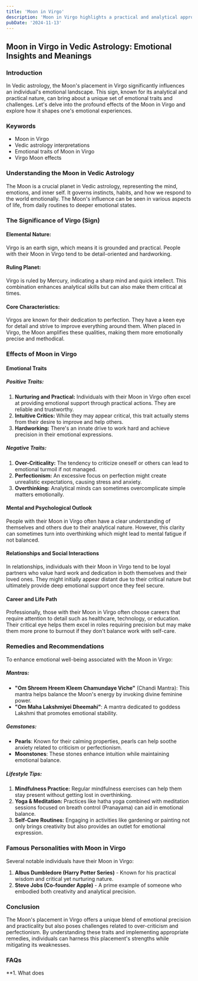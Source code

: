 ```yaml
---
title: 'Moon in Virgo'
description: 'Moon in Virgo highlights a practical and analytical approach to emotions. Individuals are detail-oriented, helpful, and strive for perfection in their surroundings in Vedic Astrology'
pubDate: '2024-11-13'
---
```


## Moon in Virgo in Vedic Astrology: Emotional Insights and Meanings

### Introduction

In Vedic astrology, the Moon's placement in Virgo significantly influences an individual's emotional landscape. This sign, known for its analytical and practical nature, can bring about a unique set of emotional traits and challenges. Let's delve into the profound effects of the Moon in Virgo and explore how it shapes one's emotional experiences.

### Keywords

- Moon in Virgo
- Vedic astrology interpretations
- Emotional traits of Moon in Virgo
- Virgo Moon effects

### Understanding the Moon in Vedic Astrology

The Moon is a crucial planet in Vedic astrology, representing the mind, emotions, and inner self. It governs instincts, habits, and how we respond to the world emotionally. The Moon's influence can be seen in various aspects of life, from daily routines to deeper emotional states.

### The Significance of Virgo (Sign)

#### Elemental Nature:
Virgo is an earth sign, which means it is grounded and practical. People with their Moon in Virgo tend to be detail-oriented and hardworking.

#### Ruling Planet:
Virgo is ruled by Mercury, indicating a sharp mind and quick intellect. This combination enhances analytical skills but can also make them critical at times.

#### Core Characteristics:
Virgos are known for their dedication to perfection. They have a keen eye for detail and strive to improve everything around them. When placed in Virgo, the Moon amplifies these qualities, making them more emotionally precise and methodical.

### Effects of Moon in Virgo

#### Emotional Traits

##### Positive Traits:
1. **Nurturing and Practical:** Individuals with their Moon in Virgo often excel at providing emotional support through practical actions. They are reliable and trustworthy.
2. **Intuitive Critics:** While they may appear critical, this trait actually stems from their desire to improve and help others.
3. **Hardworking:** There's an innate drive to work hard and achieve precision in their emotional expressions.

##### Negative Traits:
1. **Over-Criticality:** The tendency to criticize oneself or others can lead to emotional turmoil if not managed.
2. **Perfectionism:** An excessive focus on perfection might create unrealistic expectations, causing stress and anxiety.
3. **Overthinking:** Analytical minds can sometimes overcomplicate simple matters emotionally.

#### Mental and Psychological Outlook

People with their Moon in Virgo often have a clear understanding of themselves and others due to their analytical nature. However, this clarity can sometimes turn into overthinking which might lead to mental fatigue if not balanced.

#### Relationships and Social Interactions

In relationships, individuals with their Moon in Virgo tend to be loyal partners who value hard work and dedication in both themselves and their loved ones. They might initially appear distant due to their critical nature but ultimately provide deep emotional support once they feel secure.

#### Career and Life Path

Professionally, those with their Moon in Virgo often choose careers that require attention to detail such as healthcare, technology, or education. Their critical eye helps them excel in roles requiring precision but may make them more prone to burnout if they don't balance work with self-care.

### Remedies and Recommendations

To enhance emotional well-being associated with the Moon in Virgo:

##### Mantras:
- **"Om Shreem Hreem Kleem Chamundaye Viche"** (Chandi Mantra): This mantra helps balance the Moon's energy by invoking divine feminine power.
- **"Om Maha Lakshmiyei Dheemahi"**: A mantra dedicated to goddess Lakshmi that promotes emotional stability.

##### Gemstones:
- **Pearls**: Known for their calming properties, pearls can help soothe anxiety related to criticism or perfectionism.
- **Moonstones**: These stones enhance intuition while maintaining emotional balance.

##### Lifestyle Tips:
1. **Mindfulness Practice:** Regular mindfulness exercises can help them stay present without getting lost in overthinking.
2. **Yoga & Meditation:** Practices like hatha yoga combined with meditation sessions focused on breath control (Pranayama) can aid in emotional balance.
3. **Self-Care Routines:** Engaging in activities like gardening or painting not only brings creativity but also provides an outlet for emotional expression.

### Famous Personalities with Moon in Virgo

Several notable individuals have their Moon in Virgo:

1. **Albus Dumbledore (Harry Potter Series)** - Known for his practical wisdom and critical yet nurturing nature.
2. **Steve Jobs (Co-founder Apple)** - A prime example of someone who embodied both creativity and analytical precision.

### Conclusion

The Moon's placement in Virgo offers a unique blend of emotional precision and practicality but also poses challenges related to over-criticism and perfectionism. By understanding these traits and implementing appropriate remedies, individuals can harness this placement's strengths while mitigating its weaknesses.

### FAQs

**1. What does